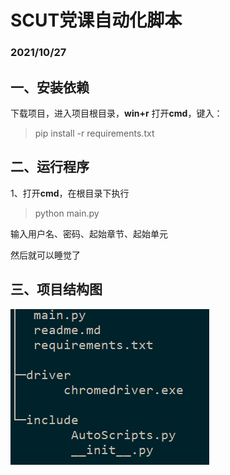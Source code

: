 # SCUT党课自动化脚本

### 2021/10/27

## 一、安装依赖
下载项目，进入项目根目录，**win+r** 打开**cmd**，键入：
>pip install -r requirements.txt

## 二、运行程序
1、打开**cmd**，在根目录下执行
>python main.py

输入用户名、密码、起始章节、起始单元

然后就可以睡觉了

## 三、项目结构图
![](tree.png)


